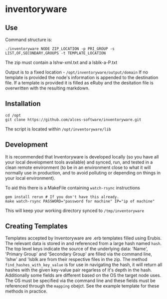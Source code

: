 # inventoryware

## Use

Command structure is:
```
./inventoryware NODE ZIP_LOCATION -p PRI_GROUP -s LIST,OF,SECONDARY,GROUPS -t TEMPLATE_LOCATION
```

The zip must contain a lshw-xml.txt and a lsblk-a-P.txt

Output is to a fixed location - `/opt/inventoryware/output/domain`
If no template is provided the node's information is appended to the destination file.
If a template is provided it is filled as eRuby and the desitation file is overwritten with the
resulting markdown.

## Installation

```
cd /opt
git clone https://github.com/alces-software/inventoryware.git
```

The script is located within `/opt/inventoryware/lib`

## Development

It is recommended that Inventoryware is developed locally (so you have all your local
development tools available) and synced, run, and tested in a clean remote environment (to
be in an environment close to what it will normally use in production, and to avoid polluting
or depending on things in your local environment).

To aid this there is a MakeFile containing `watch-rsync` instructions
```
gem install rerun # If you don't have this already.
make watch-rsync PASSWORD="password for machine" IP="ip of machine"
```
This will keep your working directory synced to `/tmp/inventoryware`

## Creating Templates

Templates accepted by Inventoryware are .erb templates filled using Erubis. The relevant data
is stored in and referenced from a large hash named `hash`. The top level keys indicate the
source of the underlying data: 'Name', 'Primary Group' and 'Secondary Group' are filled via the
command line, 'lshw' and 'lsblk are from their respective files in the zip.
The method `find_hashes_with_key_value` is for use in navigating the hash, it will return all
hashes with the given key-value pair regarless of it's depth in the hash.
Additionally some fields are different based on the OS the target node uses. The OS must be
specified via the command line and these fields must be referenced through the `mapping` obejct.
See the example template for these methods in practice.
